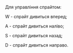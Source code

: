 Для управління спрайтом:

W - спрайт дивиться вперед;

A - спрайт дивиться наліво;

S - спрайт дивиться назад;

D - спрайт дивиться направо.